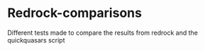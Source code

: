 # Redrock-comparisons
Different tests made to compare the results from redrock and the quickquasars script
